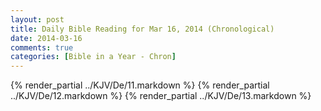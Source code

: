 ```yaml
---
layout: post
title: Daily Bible Reading for Mar 16, 2014 (Chronological)
date: 2014-03-16
comments: true
categories: [Bible in a Year - Chron]
---
```

{% render_partial ../KJV/De/11.markdown %}
{% render_partial ../KJV/De/12.markdown %}
{% render_partial ../KJV/De/13.markdown %}
